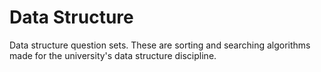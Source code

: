 # Data Structure
Data structure question sets. These are sorting and searching algorithms made for the university's data structure discipline.
